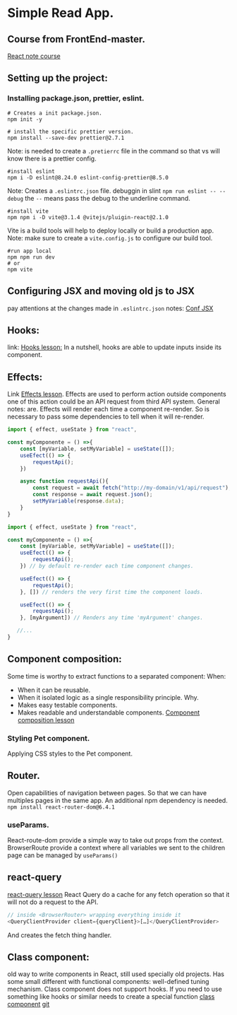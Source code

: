 # Simple Read App.

## Course from FrontEnd-master.

[React note course](https://react-v8.holt.courses/)

## Setting up the project:

### Installing package.json, prettier, eslint.

```shell
# Creates a init package.json.
npm init -y
```

```shell
# install the specific prettier version.
npm install --save-dev prettier@2.7.1
```

Note: is needed to create a `.pretierrc` file in the command so that vs will know there is a prettier config.

```shell
#install eslint
npm i -D eslint@8.24.0 eslint-config-prettier@8.5.0
```

Note: Creates a `.eslintrc.json` file.
debuggin in slint `npm run eslint -- --debug` the `--` means pass the debug to the underline command.

```shell
#install vite
npm npm i -D vite@3.1.4 @vitejs/pluigin-react@2.1.0
```

Vite is a build tools will help to deploy locally or build a production app.
Note: make sure to create a `vite.config.js` to configure our build tool.

```shell
#run app local
npm npm run dev
# or
npm vite
```

## Configuring JSX and moving old js to JSX

pay attentions at the changes made in `.eslintrc.json`
notes: [Conf JSX](https://react-v8.holt.courses/)

## Hooks:

link: [Hooks lesson:](https://react-v8.holt.courses/lessons/core-react-concepts/hooks)
In a nutshell, hooks are able to update inputs inside its component.

## Effects:

Link [Effects lesson](https://react-v8.holt.courses/lessons/core-react-concepts/effects).
Effects are used to perform action outside components one of this action could be an API request from third API system.
General notes: are. Effects will render each time a component re-render. So is necessary to pass some dependencies to tell when it will re-render.

```javascript
import { effect, useState } from "react",

const myComponente = () =>{
    const [myVariable, setMyVariable] = useState([]);
    useEfect(() => {
        requestApi();
    })

    async function requestApi(){
        const request = await fetch("http://my-domain/v1/api/request");
        const response = await request.json();
        setMyVariable(response.data);
    }
}
```

```javascript
import { effect, useState } from "react",

const myComponente = () =>{
    const [myVariable, setMyVariable] = useState([]);
    useEfect(() => {
        requestApi();
    }) // by default re-render each time component changes.

    useEfect(() => {
        requestApi();
    }, []) // renders the very first time the component loads.

    useEfect(() => {
        requestApi();
    }, [myArgument]) // Renders any time 'myArgument' changes.

   //...
}
```

## Component composition:

Some time is worthy to extract functions to a separated component:
When:

- When it can be reusable.
- When it isolated logic as a single responsibility principle.
  Why.
- Makes easy testable components.
- Makes readable and understandable components.
  [Component composition lesson](https://react-v8.holt.courses/lessons/core-react-concepts/component-composition)

### Styling Pet component.

Applying CSS styles to the Pet component.

## Router.

Open capabilities of navigation between pages. So that we can have multiples pages in the same app.
An additional npm dependency is needed. `npm install react-router-dom@6.4.1 `

### useParams.

React-route-dom provide a simple way to take out props from the context. BrowserRoute provide a context where all
variables we sent to the children page can be managed by `useParams()`

## react-query

[react-query lesson](https://react-v8.holt.courses/lessons/react-capabilities/react-query)
React Query do a cache for any fetch operation so that it will not do a request to the API.

```javascript
// inside <BrowserRouter> wrapping everything inside it
<QueryClientProvider client={queryClient}>[…]</QueryClientProvider>
```

And creates the fetch thing handler.

## Class component:

old way to write components in React, still used specially old projects.
Has some small different with functional components: well-defined tuning mechanism.
Class component does not support hooks.
If you need to use something like hooks or similar needs to create a special function
[class component](https://react-v8.holt.courses/lessons/react-capabilities/class-components)
[git](https://github.com/btholt/citr-v8-project/tree/master/10-uncontrolled-forms)

